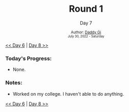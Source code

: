 <div align="center">
    <h1>Round 1</h1>
    <p>Day 7</p>
    <sub>
      Author: <a href="https://github.com/daddygi" target="_blank">Daddy Gi</a>
      <br>
      <small>July 30, 2022 - Saturday</small>
    </sub>
  </div>

[<< Day 6](day006.md) | [Day 8 >>](day008.md)

### Today's Progress:

- None.

### Notes:

- Worked on my college. I haven't able to do anything.

[<< Day 6](day006.md) | [Day 8 >>](day008.md)
